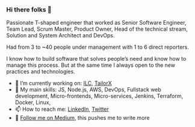 ### Hi there folks 👋

Passionate T-shaped engineer that worked as Senior Software Engineer, Team Lead, Scrum Master, Product Owner, Head of the technical stream, Solution and System Architect and DevOps. 

Had from 3 to ~40 people under management with 1 to 6 direct reporters. 

I know how to build software that solves people’s need and know how to manage this process. But at the same time I always open to the new practices and technologies.

- 🔭 I’m currently working on: [ILC](https://github.com/namecheap/ilc), [TailorX](https://github.com/StyleT/tailorx)
- 🌟 My main skills: JS, Node.js, AWS, DevOps, Fullstack web development, Micro-frontends, Micro-services, Jenkins, Terraform, Docker, Linux, 
- 📫 How to reach me: [LinkedIn](https://www.linkedin.com/in/vladfedosov/), [Twitter](https://twitter.com/vladlen_fedosov)
- 🚨 [Follow me on Medium](https://medium.com/@vlad.fedosov), this pushes me to write more


<!--
**StyleT/StyleT** is a ✨ _special_ ✨ repository because its `README.md` (this file) appears on your GitHub profile.

Here are some ideas to get you started:

- 🔭 I’m currently working on ...
- 🌱 I’m currently learning ...
- 👯 I’m looking to collaborate on ...
- 🤔 I’m looking for help with ...
- 💬 Ask me about ...
- 📫 How to reach me: ...
- 😄 Pronouns: ...
- ⚡ Fun fact: ...
-->
